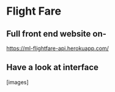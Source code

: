 # Flight Fare
## Full front end website on-
https://ml-flightfare-api.herokuapp.com/

## Have a look at interface
[images]
